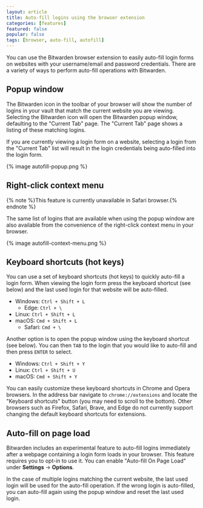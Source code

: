 ```yaml
---
layout: article
title: Auto-fill logins using the browser extension
categories: [features]
featured: false
popular: false
tags: [browser, auto-fill, autofill]
---
```


You can use the Bitwarden browser extension to easily auto-fill login forms on websites with your username/email and password credentials. There are a variety of ways to perform auto-fill operations with Bitwarden.

## Popup window

The Bitwarden icon in the toolbar of your browser will show the number of logins in your vault that match the current website you are viewing. Selecting the Bitwarden icon will open the Bitwarden popup window, defaulting to the "Current Tab" page. The "Current Tab" page shows a listing of these matching logins.

If you are currently viewing a login form on a website, selecting a login from the "Current Tab" list will result in the login credentials being auto-filled into the login form.

{% image autofill-popup.png %}

## Right-click context menu

{% note %}This feature is currently unavailable in Safari browser.{% endnote %}

The same list of logins that are available when using the popup window are also available from the convenience of the right-click context menu in your browser.

{% image autofill-context-menu.png %}

## Keyboard shortcuts (hot keys)

You can use a set of keyboard shortcuts (hot keys) to quickly auto-fill a login form. When viewing the login form press the keyboard shortcut (see below) and the last used login for that website will be auto-filled.

- Windows: `Ctrl + Shift + L`
  - Edge: `Ctrl + \`
- Linux: `Ctrl + Shift + L`
- macOS: `Cmd + Shift + L`
  - Safari: `Cmd + \`

Another option is to open the popup window using the keyboard shortcut (see below). You can then `TAB` to the login that you would like to auto-fill and then press `ENTER` to select.

- Windows: `Ctrl + Shift + Y`
- Linux: `Ctrl + Shift + U`
- macOS: `Cmd + Shift + Y`

You can easily customize these keyboard shortcuts in Chrome and Opera browsers. In the address bar navigate to `chrome://extensions` and locate the "Keyboard shortcuts" button (you may need to scroll to the bottom). Other browsers such as Firefox, Safari, Brave, and Edge do not currently support changing the default keyboard shortcuts for extensions.

## Auto-fill on page load

Bitwarden includes an experimental feature to auto-fill logins immediately after a webpage containing a login form loads in your browser. This feature requires you to opt-in to use it. You can enable "Auto-fill On Page Load" under **Settings** &rarr; **Options**.

In the case of multiple logins matching the current website, the last used login will be used for the auto-fill operation. If the wrong login is auto-filled, you can auto-fill again using the popup window and reset the last used login.
